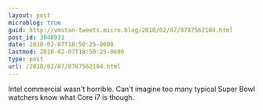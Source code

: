 ```yaml
---
layout: post
microblog: true
guid: http://vmstan-tweets.micro.blog/2010/02/07/8787562104.html
post_id: 3048931
date: 2010-02-07T18:50:25-0600
lastmod: 2010-02-07T18:50:25-0600
type: post
url: /2010/02/07/8787562104.html
---
```

Intel commercial wasn't horrible. Can't imagine too many typical Super Bowl watchers know what Core i7 is though.
